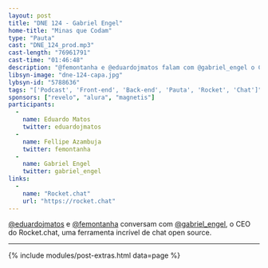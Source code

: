 ```yaml
---
layout: post
title: "DNE 124 - Gabriel Engel"
home-title: "Minas que Codam"
type: "Pauta"
cast: "DNE_124_prod.mp3"
cast-length: "76961791"
cast-time: "01:46:48"
description: "@femontanha e @eduardojmatos falam com @gabriel_engel o CEO do Rocket.chat, uma ferramenta incrível de chat open source."
libsyn-image: "dne-124-capa.jpg"
lybsyn-id: "5788636"
tags: "['Podcast', 'Front-end', 'Back-end', 'Pauta', 'Rocket', 'Chat']"
sponsors: ["revelo", "alura", "magnetis"]
participants:
  -
    name: Eduardo Matos
    twitter: eduardojmatos
  -
    name: Fellipe Azambuja
    twitter: femontanha
  -
    name: Gabriel Engel
    twitter: gabriel_engel
links:
  -
    name: "Rocket.chat"
    url: "https://rocket.chat"
---
```


[@eduardojmatos](http://twitter.com/eduardojmatos) e [@femontanha](http://twitter.com/femontanha) conversam com [@gabriel_engel](http://twitter.com/gabriel_engel), o CEO do Rocket.chat, uma ferramenta incrível de chat open source.

---

{% include modules/post-extras.html data=page %}
